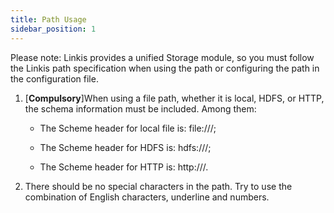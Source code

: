 ```yaml
---
title: Path Usage
sidebar_position: 1
---
```


Please note: Linkis provides a unified Storage module, so you must follow the Linkis path specification when using the path or configuring the path in the configuration file.



1. [**Compulsory**]When using a file path, whether it is local, HDFS, or HTTP, the schema information must be included. Among them:

    - The Scheme header for local file is: file:///;

    - The Scheme header for HDFS is: hdfs:///;

    - The Scheme header for HTTP is: http:///.



2. There should be no special characters in the path. Try to use the combination of English characters, underline and numbers.